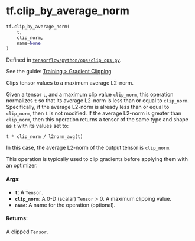 <div itemscope itemtype="http://developers.google.com/ReferenceObject">
<meta itemprop="name" content="tf.clip_by_average_norm" />
</div>

# tf.clip_by_average_norm

``` python
tf.clip_by_average_norm(
    t,
    clip_norm,
    name=None
)
```



Defined in [`tensorflow/python/ops/clip_ops.py`](https://www.tensorflow.org/code/tensorflow/python/ops/clip_ops.py).

See the guide: [Training > Gradient Clipping](../../../api_guides/python/train.md#Gradient_Clipping)

Clips tensor values to a maximum average L2-norm.

Given a tensor `t`, and a maximum clip value `clip_norm`, this operation
normalizes `t` so that its average L2-norm is less than or equal to
`clip_norm`. Specifically, if the average L2-norm is already less than or
equal to `clip_norm`, then `t` is not modified. If the average L2-norm is
greater than `clip_norm`, then this operation returns a tensor of the same
type and shape as `t` with its values set to:

`t * clip_norm / l2norm_avg(t)`

In this case, the average L2-norm of the output tensor is `clip_norm`.

This operation is typically used to clip gradients before applying them with
an optimizer.

#### Args:

* <b>`t`</b>: A `Tensor`.
* <b>`clip_norm`</b>: A 0-D (scalar) `Tensor` > 0. A maximum clipping value.
* <b>`name`</b>: A name for the operation (optional).


#### Returns:

A clipped `Tensor`.